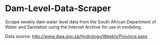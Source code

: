 # Dam-Level-Data-Scraper
Scrape weekly dam water level data from the South African Department of Water and Sanitation using the Internet Archive for use in modeling. 

Data source: http://www.dwa.gov.za/Hydrology/Weekly/Province.aspx
